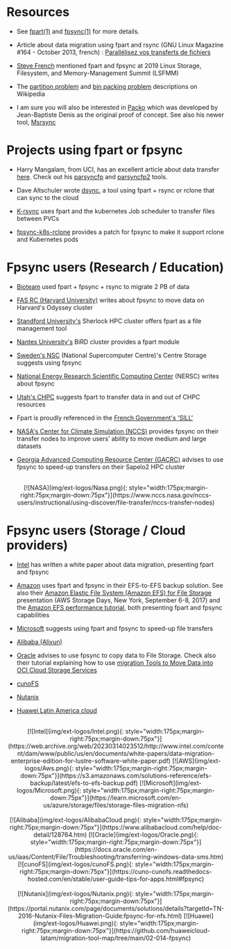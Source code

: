 # Resources

* See [fpart(1)](https://www.freebsd.org/cgi/man.cgi?query=fpart&apropos=0&sektion=0&manpath=FreeBSD+12.2-RELEASE+and+Ports&arch=default&format=html)
  and [fpsync(1)](https://www.freebsd.org/cgi/man.cgi?query=fpsync&apropos=0&sektion=0&manpath=FreeBSD+12.2-RELEASE+and+Ports&arch=default&format=html) for more details.

* Article about data migration using fpart and rsync (GNU Linux Magazine #164 - October 2013, french) :
  [Parallélisez vos transferts de fichiers](https://connect.ed-diamond.com/GNU-Linux-Magazine/glmf-164/parallelisez-vos-transferts-de-fichiers)

* [Steve French](https://lwn.net/Articles/789623/)
  mentioned fpart and fpsync at 2019 Linux Storage, Filesystem, and Memory-Management Summit (LSFMM)

* The [partition problem](http://en.wikipedia.org/wiki/Partition_problem) and
  [bin packing problem](http://en.wikipedia.org/wiki/Bin_packing_problem)
  descriptions on Wikipedia

* I am sure you will also be interested in [Packo](https://github.com/jbd/packo)
  which was developed by Jean-Baptiste Denis as the original proof of concept.
  See also his newer tool, [Msrsync](https://github.com/jbd/msrsync)

# Projects using fpart or fpsync

* Harry Mangalam, from UCI, has an excellent article about data transfer
  [here](http://moo.nac.uci.edu/~hjm/HOWTO_move_data.html). Check out his
  [parsyncfp](https://github.com/hjmangalam/parsyncfp) and
  [parsyncfp2](https://github.com/hjmangalam/parsyncfp2) tools.

* Dave Altschuler wrote [dsync](https://github.com/daltschu11/dsync), a tool
  using fpart + rsync or rclone that can sync to the cloud

* [K-rsync](https://doughgle.github.io/k-rsync/) uses fpart and the kubernetes
  Job scheduler to transfer files between PVCs

* [fpsync-k8s-rclone](https://github.com/aboovv1976/fpsync-k8s-rclone) provides
  a patch for fpsync to make it support rclone and Kubernetes pods

# Fpsync users (Research / Education)

* [Bioteam](https://www.slideshare.net/chrisdag/practical-petabyte-pushing)
  used fpart + fpsync + rsync to migrate 2 PB of data

* [FAS RC (Harvard University)](https://www.rc.fas.harvard.edu/resources/documentation/transferring-data-on-the-cluster/#fpsync)
   writes about fpsync to move data on Harvard's Odyssey cluster

* [Standford University's](https://www.sherlock.stanford.edu/docs/software/list/)
  Sherlock HPC cluster offers fpart as a file management tool

* [Nantes University's](https://bird2cluster.univ-nantes.fr/news/rappel_transfert_02/)
  BiRD cluster provides a fpart module

* [Sweden's NSC](https://www.nsc.liu.se/support/storage/snic-centrestorage/moving-data/)
  (National Supercomputer Centre)'s Centre Storage suggests using fpsync

* [National Energy Research Scientific Computing Center](https://www.spectrumscaleug.org/wp-content/uploads/2019/10/HPCXXL19-NERSC-Site-update.pdf)
  (NERSC) writes about fpsync

* [Utah's CHPC](https://www.chpc.utah.edu/documentation/data_services.php#ptt)
  suggests fpart to transfer data in and out of CHPC resources

* Fpart is proudly referenced in the [French Government's 'SILL'](https://code.gouv.fr/sill/detail?name=fpart)

* [NASA's Center for Climate Simulation (NCCS)](https://www.nccs.nasa.gov/nccs-users/instructional/using-discover/file-transfer/nccs-transfer-nodes)
  provides fpsync on their transfer nodes to improve users’ ability to move medium and large datasets

* [Georgia Advanced Computing Resource Center (GACRC)](https://wiki.gacrc.uga.edu/wiki/Transferring_Files#Transferring_Files_between_two_file_systems_on_Sapelo2)
  advises to use fpsync to speed-up transfers on their Sapelo2 HPC cluster

<br>
<center>
[![NASA](img/ext-logos/Nasa.png){: style="width:175px;margin-right:75px;margin-down:75px"}](https://www.nccs.nasa.gov/nccs-users/instructional/using-discover/file-transfer/nccs-transfer-nodes)
</center>

# Fpsync users (Storage / Cloud providers)

* [Intel](https://web.archive.org/web/20230314023512/http://www.intel.com/content/dam/www/public/us/en/documents/white-papers/data-migration-enterprise-edition-for-lustre-software-white-paper.pdf)
  has written a white paper about data migration, presenting fpart and fpsync

* [Amazon](https://s3.amazonaws.com/solutions-reference/efs-backup/latest/efs-to-efs-backup.pdf)
  uses fpart and fpsync in their EFS-to-EFS backup solution. See also their
  [Amazon Elastic File System (Amazon EFS) for File Storage](https://www.slideshare.net/AmazonWebServices/amazon-elastic-file-system-amazon-efs-for-file-storage)
  presentation (AWS Storage Days, New York, September 6-8, 2017) and the
  [Amazon EFS performance tutorial](https://github.com/aws-samples/amazon-efs-tutorial/tree/master/performance),
  both presenting fpart and fpsync capabilities

* [Microsoft](https://learn.microsoft.com/en-us/azure/storage/files/storage-files-migration-nfs)
  suggests using fpart and fpsync to speed-up file transfers

* [Alibaba (Aliyun)](https://www.alibabacloud.com/help/doc-detail/128764.htm)

* [Oracle](https://docs.oracle.com/en-us/iaas/Content/File/Troubleshooting/transferring-windows-data-sms.htm)
  advises to use fpsync to copy data to File Storage. Check also their tutorial
  explaining how to use
  [migration Tools to Move Data into OCI Cloud Storage Services](https://docs.oracle.com/en/learn/migr-ocistorage-p1/)

* [cunoFS](https://cuno-cunofs.readthedocs-hosted.com/en/stable/user-guide-tips-for-apps.html#fpsync)

* [Nutanix](https://portal.nutanix.com/page/documents/solutions/details?targetId=TN-2016-Nutanix-Files-Migration-Guide:fpsync-for-nfs.html)

* [Huawei Latin America cloud](https://github.com/huaweicloud-latam/migration-tool-map/tree/main/02-014-fpsync)

<br>
<center>
[![Intel](img/ext-logos/Intel.png){: style="width:175px;margin-right:75px;margin-down:75px"}](https://web.archive.org/web/20230314023512/http://www.intel.com/content/dam/www/public/us/en/documents/white-papers/data-migration-enterprise-edition-for-lustre-software-white-paper.pdf)
[![AWS](img/ext-logos/Aws.png){: style="width:175px;margin-right:75px;margin-down:75px"}](https://s3.amazonaws.com/solutions-reference/efs-backup/latest/efs-to-efs-backup.pdf)
[![Microsoft](img/ext-logos/Microsoft.png){: style="width:175px;margin-right:75px;margin-down:75px"}](https://learn.microsoft.com/en-us/azure/storage/files/storage-files-migration-nfs)
</center>
<br>
<center>
[![Alibaba](img/ext-logos/AlibabaCloud.png){: style="width:175px;margin-right:75px;margin-down:75px"}](https://www.alibabacloud.com/help/doc-detail/128764.htm)
[![Oracle](img/ext-logos/Oracle.png){: style="width:175px;margin-right:75px;margin-down:75px"}](https://docs.oracle.com/en-us/iaas/Content/File/Troubleshooting/transferring-windows-data-sms.htm)
[![cunoFS](img/ext-logos/cunoFS.png){: style="width:175px;margin-right:75px;margin-down:75px"}](https://cuno-cunofs.readthedocs-hosted.com/en/stable/user-guide-tips-for-apps.html#fpsync)
</center>
<br>
<center>
[![Nutanix](img/ext-logos/Nutanix.png){: style="width:175px;margin-right:75px;margin-down:75px"}](https://portal.nutanix.com/page/documents/solutions/details?targetId=TN-2016-Nutanix-Files-Migration-Guide:fpsync-for-nfs.html)
[![Huawei](img/ext-logos/Huawei.png){: style="width:175px;margin-right:75px;margin-down:75px"}](https://github.com/huaweicloud-latam/migration-tool-map/tree/main/02-014-fpsync)
</center>
